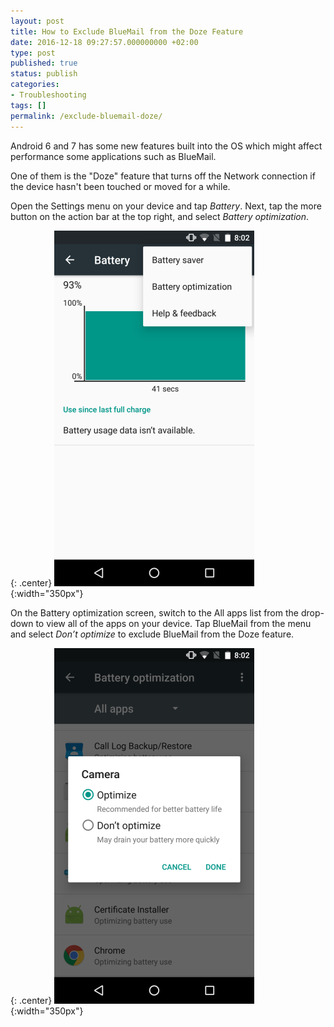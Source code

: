 ```yaml
---
layout: post
title: How to Exclude BlueMail from the Doze Feature
date: 2016-12-18 09:27:57.000000000 +02:00
type: post
published: true
status: publish
categories:
- Troubleshooting
tags: []
permalink: /exclude-bluemail-doze/
---
```


Android 6 and 7 has some new features built into the OS which might affect performance some applications such as BlueMail.

One of them is the "Doze" feature that turns off the Network connection if the device hasn't been touched or moved for a while.

Open the Settings menu on your device and tap *Battery*. Next, tap the more button on the action bar at the top right, and select *Battery optimization*.

{: .center}
![BlueMail Doze](/assets/BlueMail-Doze.png){:width="350px"}

On the Battery optimization screen, switch to the All apps list from the drop-down to view all of the apps on your device. Tap BlueMail from the menu and select *Don’t optimize* to exclude BlueMail from the Doze feature.

{: .center}
![BlueMail Doze Exclude](/assets/BlueMail-Doze-Exclude.png){:width="350px"}